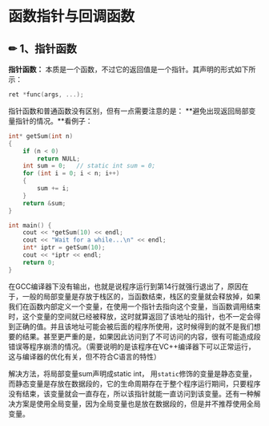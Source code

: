 # 函数指针与回调函数

## ✏ 1、指针函数

 **指针函数：** 本质是一个函数，不过它的返回值是一个指针。其声明的形式如下所示：

```cpp
ret *func(args, ...);
```

指针函数和普通函数没有区别，但有一点需要注意的是： **避免出现返回局部变量指针的情况。**看例子：

```cpp
int* getSum(int n)
{
    if (n < 0)
        return NULL;
    int sum = 0;   // static int sum = 0;
    for (int i = 0; i < n; i++)
    {
        sum += i;
    }
    return &sum;
}

int main() {
    cout << *getSum(10) << endl;
    cout << "Wait for a while...\n" << endl;
    int* iptr = getSum(10);
    cout << *iptr << endl;
    return 0;
}
```

在GCC编译器下没有输出，也就是说程序运行到第14行就强行退出了，原因在于，一般的局部变量是存放于栈区的，当函数结束，栈区的变量就会释放掉，如果我们在函数内部定义一个变量，在使用一个指针去指向这个变量，当函数调用结束时，这个变量的空间就已经被释放，这时就算返回了该地址的指针，也不一定会得到正确的值。并且该地址可能会被后面的程序所使用，这时候得到的就不是我们想要的结果。甚至更严重的是，如果因此访问到了不可访问的内容，很有可能造成段错误等程序崩溃的情况。（需要说明的是该程序在VC++编译器下可以正常运行，这与编译器的优化有关，但不符合C语言的特性）

解决方法，将局部变量sum声明成static int， 用`static`修饰的变量是静态变量，而静态变量是存放在数据段的，它的生命周期存在于整个程序运行期间，只要程序没有结束，该变量就会一直存在，所以该指针就能一直访问到该变量。还有一种解决方案是使用全局变量，因为全局变量也是放在数据段的，但是并不推荐使用全局变量。

